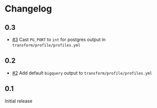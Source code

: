 # Changelog

## 0.3

- [#3](https://gitlab.com/meltano/files-dbt/-/issues/3) Cast `PG_PORT` to `int` for postgres output in `transform/profile/profiles.yml`

## 0.2

- [#2](https://gitlab.com/meltano/files-dbt/-/issues/2) Add default `bigquery` output to `transform/profile/profiles.yml`

## 0.1

Initial release
